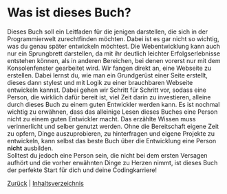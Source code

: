 # Was ist dieses Buch?

Dieses Buch soll ein Leitfaden für die jenigen darstellen, die sich in der Programmierwelt zurechtfinden möchten. Dabei ist es gar nicht so wichtig, was du genau später entwickeln möchtest. Die Webentwicklung kann auch nur ein Sprungbrett darstellen, da mit ihr deutlich leichter Erfolgserlebnisse entstehen können, als in anderen Bereichen, bei denen vorerst nur mit dem Konsolenfenster gearbeitet wird. Wir fangen direkt an, eine Webseite zu erstellen. Dabei lernst du, wie man ein Grundgerüst einer Seite erstellt, dieses dann stylest und mit Logik zu einer brauchbaren Webseite entwickeln kannst. Dabei gehen wir Schritt für Schritt vor, sodass eine Person, die wirklich dafür bereit ist, viel Zeit darin zu investieren, alleine durch dieses Buch zu einem guten Entwickler werden kann. Es ist nochmal wichtig zu erwähnen, dass das alleinige Lesen dieses Buches eine Person nicht zu einem guten Entwickler macht. Das erzählte Wissen muss verinnerlicht und selber genutzt werden. Ohne die Bereitschaft eigene Zeit zu opfern, Dinge auszuprobieren, zu hinterfragen und eigene Projekte zu entwickeln, kann selbst das beste Buch über die Entwicklung eine Person <b>nicht</b> ausbilden. <br>
Solltest du jedoch eine Person sein, die nicht bei dem ersten Versagen aufhört und die vorher erwähnten Dinge zu Herzen nimmt, ist dieses Buch der perfekte Start für dich und deine Codingkarriere!

[Zurück](./1.0%20Wer%20bin%20ich.md) |
[Inhaltsverzeichnis](../README.md) 